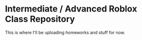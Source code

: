 # Intermediate / Advanced Roblox Class Repository

This is where I'll be uploading homeworks and stuff for now.

